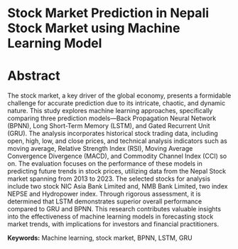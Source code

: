 # Stock Market Prediction in Nepali Stock Market using Machine Learning Model

# Abstract 
The stock market, a key driver of the global economy, presents a formidable challenge for accurate prediction due to its intricate, chaotic, and dynamic nature. This study explores machine learning approaches, specifically comparing three prediction models—Back Propagation Neural Network (BPNN), Long Short-Term Memory (LSTM), and Gated Recurrent Unit (GRU). The analysis incorporates historical stock trading data, including open, high, low, and close prices, and technical analysis indicators such as moving average, Relative Strength Index (RSI), Moving Average Convergence Divergence (MACD), and Commodity Channel Index (CCI) so on. The evaluation focuses on the performance of these models in predicting future trends in stock prices, utilizing data from the Nepal Stock market spanning from 2013 to 2023. The selected stocks for analysis include two stock NIC Asia Bank Limited and, NMB Bank Limited, two index NEPSE and Hydropower index. Through rigorous assessment, it is determined that LSTM demonstrates superior overall performance compared to GRU and BPNN. This research contributes valuable insights into the effectiveness of machine learning models in forecasting stock market trends, with implications for investors and financial practitioners.

**Keywords:**  Machine learning, stock market, BPNN, LSTM, GRU
